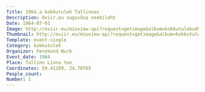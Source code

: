 ```yaml
---
Title: 1964.a kokkutulek Tallinnas
Description: Oviir.eu suguvõsa veebileht
Date: 1964-07-01
Image: http://oviir.eu/miuview-api?request=getimage&album=kokkutulekud&item=1964-1.-kokkutulek-tallinnas-linnu-teel-nurkade-juures-vol2.jpg&size=1200&mode=longest
Thumbnail: http://oviir.eu/miuview-api?request=getimage&album=kokkutulekud&item=1964-1.-kokkutulek-tallinnas-linnu-teel-nurkade-juures-vol2.jpg&size=600&mode=square
Template: event-single
Category: kokkutulek
Organizer: Perekond Nurk
Event_date: 1964
Place: Tallinn Linnu tee
Coordinates: 59.41289, 24.70765
People_count:
Number: 1
---
```

